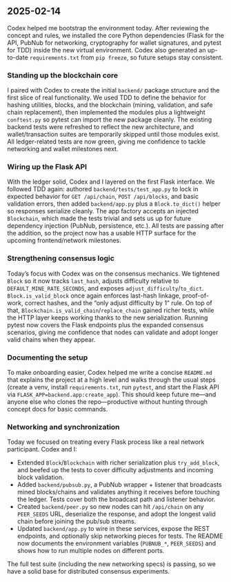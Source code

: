 ## 2025-02-14

Codex helped me bootstrap the environment today. After reviewing the concept and rules, we installed the core Python dependencies (Flask for the API, PubNub for networking, cryptography for wallet signatures, and pytest for TDD) inside the new virtual environment. Codex also generated an up-to-date `requirements.txt` from `pip freeze`, so future setups stay consistent.

### Standing up the blockchain core

I paired with Codex to create the initial `backend/` package structure and the first slice of real functionality. We used TDD to define the behavior for hashing utilities, blocks, and the blockchain (mining, validation, and safe chain replacement), then implemented the modules plus a lightweight `conftest.py` so pytest can import the new package cleanly. The existing backend tests were refreshed to reflect the new architecture, and wallet/transaction suites are temporarily skipped until those modules exist. All ledger-related tests are now green, giving me confidence to tackle networking and wallet milestones next.

### Wiring up the Flask API

With the ledger solid, Codex and I layered on the first Flask interface. We followed TDD again: authored `backend/tests/test_app.py` to lock in expected behavior for `GET /api/chain`, `POST /api/blocks`, and basic validation errors, then added `backend/app.py` plus a `Block.to_dict()` helper so responses serialize cleanly. The app factory accepts an injected `Blockchain`, which made the tests trivial and sets us up for future dependency injection (PubNub, persistence, etc.). All tests are passing after the addition, so the project now has a usable HTTP surface for the upcoming frontend/network milestones.

### Strengthening consensus logic

Today’s focus with Codex was on the consensus mechanics. We tightened `Block` so it now tracks `last_hash`, adjusts difficulty relative to `DEFAULT_MINE_RATE_SECONDS`, and exposes `adjust_difficulty`/`to_dict`. `Block.is_valid_block` once again enforces last-hash linkage, proof-of-work, correct hashes, and the “only adjust difficulty by 1” rule. On top of that, `Blockchain.is_valid_chain`/`replace_chain` gained richer tests, while the HTTP layer keeps working thanks to the new serialization. Running pytest now covers the Flask endpoints plus the expanded consensus scenarios, giving me confidence that nodes can validate and adopt longer valid chains when they appear.

### Documenting the setup

To make onboarding easier, Codex helped me write a concise `README.md` that explains the project at a high level and walks through the usual steps (create a venv, install `requirements.txt`, run `pytest`, and start the Flask API via `FLASK_APP=backend.app:create_app`). This should keep future me—and anyone else who clones the repo—productive without hunting through concept docs for basic commands.

### Networking and synchronization

Today we focused on treating every Flask process like a real network participant. Codex and I:
- Extended `Block`/`Blockchain` with richer serialization plus `try_add_block`, and beefed up the tests to cover difficulty adjustments and incoming block validation.
- Added `backend/pubsub.py`, a PubNub wrapper + listener that broadcasts mined blocks/chains and validates anything it receives before touching the ledger. Tests cover both the broadcast path and listener behavior.
- Created `backend/peer.py` so new nodes can hit `/api/chain` on any `PEER_SEEDS` URL, deserialize the response, and adopt the longest valid chain before joining the pub/sub streams.
- Updated `backend/app.py` to wire in these services, expose the REST endpoints, and optionally skip networking pieces for tests. The README now documents the environment variables (`PUBNUB_*`, `PEER_SEEDS`) and shows how to run multiple nodes on different ports.

The full test suite (including the new networking specs) is passing, so we have a solid base for distributed consensus experiments.
